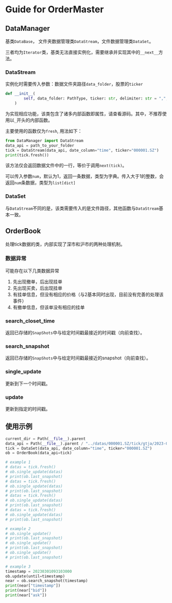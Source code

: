 

# Guide for OrderMaster

## DataManager

基类`DataBase`， 文件夹数据管理类`DataStream`，文件数据管理类`DataSet`。

三者均为`Iterator`类，基类无法直接实例化，需要继承并实现其中的`__next__`方法。

### DataStream

实例化时需要传入参数：数据文件夹路径`data_folder`，股票的`ticker`

```python
def __init__(
        self, data_folder: PathType, ticker: str, delimiter: str = ",", **kwargs
    )
```

为实现相应功能，该类包含了诸多内部函数即属性，请查看源码。其中，不推荐使用以`_`开头的内部函数。

主要使用的函数仅为`fresh`, 用法如下：
```python
from DataManager import DataStream
data_api = path_to_your_folder
tick = DataStream(data_api, date_column="time", ticker="000001.SZ")
print(tick.fresh())
```

该方法仅会返回数据文件中的一行，等价于调用`next(tick)`。

可以传入参数`num`，默认为1，返回一条数据，类型为字典。传入大于1的整数，会返回`num`条数据，类型为`list[dict]`


### DataSet

与`DataStream`不同的是，该类需要传入的是文件路径，其他函数与`DataStream`基本一致。

## OrderBook

处理tick数据的类，内部实现了深市和沪市的两种处理机制。

### 数据异常

可能存在以下几类数据异常
1. 先出现撤单，后出现挂单
2. 先出现买卖，后出现挂单
3. 有挂单信息，但没有相应的价格（与2基本同时出现，目前没有完善的处理该事件）
4. 有撤单信息，但该单没有相应的挂单

### search_closet_time

返回已存储的`SnapShots`中与给定时间戳最接近的时间戳（向前查找）。

### search_snapshot

返回已存储的`SnapShots`中与给定时间戳最接近的snapshot（向前查找）。

### single_update

更新到下一个时间戳。

### update

更新到指定的时间戳。

## 使用示例

```python
current_dir = Path(__file__).parent
data_api = Path(__file__).parent / "../datas/000001.SZ/tick/gtja/2023-03-01.csv"
tick = DataSet(data_api, date_column="time", ticker="000001.SZ")
ob = OrderBook(data_api=tick)

# example 1
# datas = tick.fresh()
# ob.single_update(datas)
# print(ob.last_snapshot)
# datas = tick.fresh()
# ob.single_update(datas)
# print(ob.last_snapshot)
# datas = tick.fresh()
# ob.single_update(datas)
# print(ob.last_snapshot)
# datas = tick.fresh()
# ob.single_update(datas)
# print(ob.last_snapshot)

# example 2
# ob.single_update()
# print(ob.last_snapshot)
# ob.single_update()
# print(ob.last_snapshot)
# ob.single_update()
# print(ob.last_snapshot)

# example 3
timestamp = 20230301093103000
ob.update(until=timestamp)
near = ob.search_snapshot(timestamp)
print(near["timestamp"])
print(near["bid"])
print(near["ask"])
```